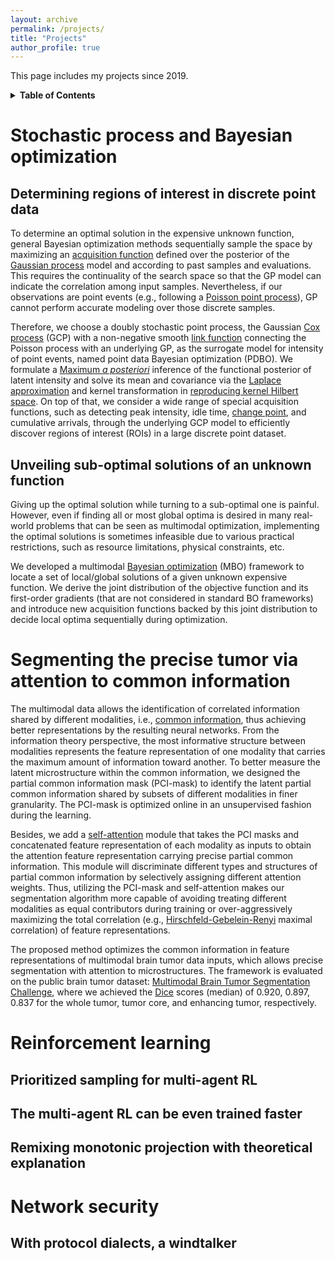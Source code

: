 ```yaml
---
layout: archive
permalink: /projects/
title: "Projects"
author_profile: true
---
```


This page includes my projects since 2019.

<details>
<summary><b>Table of Contents</b></summary>

- [Stochastic process and Bayesian optimization](#stochastic-process-and-bo)
  - [Determining the region of interest in discrete point data](#determining-roi-in-discrete-point-data)
  - [Unveiling sub-optimal solution of an unknown function](#unveiling-sub-optimal-solutions-of-an-unknown-function)
- [Segmenting the precise tumor via attention to common information](#segment-the-precise-brain-tumor-via-attention-to-correlated-information)
- [Reinforcement learning](#rl)
  - [Prioritized sampling for multi-agent RL](#prioritized-sampling-for-multi-agent-rl)
  - [The multi-agent RL can be even trained faster](#the-multi-agent-rl-can-be-even-trained-faster)
  - [Remixing monotonic projection with theoretical explanation](#remixing-monotonic-projection-with-theoretical-explanation)
- [Network security](#network-security)
  - [With protocol dialects, a windtalker](#with-protocol-dialects-a-windtalker)

</details>


<a name="stochastic-process-and-bo"></a>
# Stochastic process and Bayesian optimization

<a name="determining-roi-in-discrete-point-data"></a>
## Determining regions of interest in discrete point data

To determine an optimal solution in the expensive unknown function, general Bayesian optimization methods sequentially sample the space by maximizing an [acquisition function](https://botorch.org/docs/acquisition) defined over the posterior of the [Gaussian process](https://en.wikipedia.org/wiki/Gaussian_process) model and according to past samples and evaluations. This requires the continuality of the search space so that the GP model can indicate the correlation among input samples. Nevertheless, if our observations are point events (e.g., following a [Poisson point process](https://en.wikipedia.org/wiki/Poisson_point_process)), GP cannot perform accurate modeling over those discrete samples.

Therefore, we choose a doubly stochastic point process, the Gaussian [Cox process](https://en.wikipedia.org/wiki/Cox_process) (GCP) with a non-negative smooth [link function](https://en.wikipedia.org/wiki/Generalized_linear_model#Link_function) connecting the Poisson process with an underlying GP, as the surrogate model for intensity of point events, named point data Bayesian optimization (PDBO). We formulate a [Maximum *a posteriori*](https://en.wikipedia.org/wiki/Maximum_a_posteriori_estimation) inference of the functional posterior of latent intensity and solve its mean and covariance via the [Laplace approximation](https://en.wikipedia.org/wiki/Laplace%27s_approximation) and kernel transformation in [reproducing kernel Hilbert space](https://en.wikipedia.org/wiki/Reproducing_kernel_Hilbert_space). On top of that, we consider a wide range of special acquisition functions, such as detecting peak intensity, idle time, [change point](https://en.wikipedia.org/wiki/Change_detection), and cumulative arrivals, through the underlying GCP model to efficiently discover regions of interest (ROIs) in a large discrete point dataset.


<a name="unveiling-sub-optimal-solutions-of-an-unknown-function"></a>
## Unveiling sub-optimal solutions of an unknown function 

Giving up the optimal solution while turning to a sub-optimal one is painful. However, even if finding all or most global optima is desired in many real-world problems that can be seen as multimodal optimization, implementing the optimal solutions is sometimes infeasible due to various practical restrictions, such as resource limitations, physical constraints, etc.

We developed a multimodal [Bayesian optimization](https://en.wikipedia.org/wiki/Bayesian_optimization) (MBO) framework to locate a set of local/global solutions of a given unknown expensive function. We derive the joint distribution of the objective function and its first-order gradients (that are not considered in standard BO frameworks) and introduce new acquisition functions backed by this joint distribution to decide local optima sequentially during optimization.


<a name="segment-the-precise-brain-tumor-via-attention-to-correlated-information"></a>
# Segmenting the precise tumor via attention to common information

The multimodal data allows the identification of correlated information shared by different modalities, i.e., [common information](https://isl.stanford.edu/~abbas/presentations/lect00-viterbi.pdf), thus achieving better representations by the resulting neural networks. From the information theory perspective, the most informative structure between modalities represents the feature representation of one modality that carries the maximum amount of information toward another. To better measure the latent microstructure within the common information, we designed the partial common information mask (PCI-mask) to identify the latent partial common information shared by subsets of different modalities in finer granularity. The PCI-mask is optimized online in an unsupervised fashion during the learning.

Besides, we add a [self-attention](https://lilianweng.github.io/posts/2023-01-27-the-transformer-family-v2/#attention-and-self-attention) module that takes the PCI masks and concatenated feature representation of each modality as inputs to obtain the attention feature representation carrying precise partial common information. This module will discriminate different types and structures of partial common information by selectively assigning different attention weights. Thus, utilizing the PCI-mask and self-attention makes our segmentation algorithm more capable of avoiding treating different modalities as equal contributors during training or over-aggressively maximizing the total correlation (e.g., [Hirschfeld-Gebelein-Renyi](https://en.wikiversity.org/wiki/HGR) maximal correlation) of feature representations.

The proposed method optimizes the common information in feature representations of multimodal brain tumor data inputs, which allows precise segmentation with attention to microstructures. The framework is evaluated on the public brain tumor dataset: [Multimodal Brain Tumor Segmentation Challenge](https://www.med.upenn.edu/cbica/brats2020/data.html), where we achieved the [Dice](https://en.wikipedia.org/wiki/S%C3%B8rensen%E2%80%93Dice_coefficient) scores (median) of 0.920, 0.897, 0.837 for the whole tumor, tumor core, and enhancing tumor, respectively.


<a name="rl"></a>
# Reinforcement learning

<a name="prioritized-sampling-for-multi-agent-rl"></a>
## Prioritized sampling for multi-agent RL

<a name="the-multi-agent-rl-can-be-even-trained-faster"></a>
## The multi-agent RL can be even trained faster

<a name="remixing-monotonic-projection-with-theoretical-explanation"></a>
## Remixing monotonic projection with theoretical explanation


<a name="network-security"></a>
# Network security

<a name="with-protocol-dialects-a-windtalker"></a>
## With protocol dialects, a windtalker
